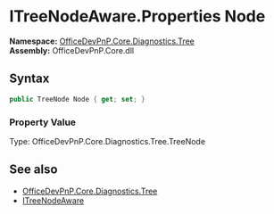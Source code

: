# ITreeNodeAware.Properties Node
  

**Namespace:** [OfficeDevPnP.Core.Diagnostics.Tree](OfficeDevPnP.Core.Diagnostics.Tree.md)  
**Assembly:** OfficeDevPnP.Core.dll  
## Syntax
```C#
public TreeNode Node { get; set; }
```

### Property Value
Type: OfficeDevPnP.Core.Diagnostics.Tree.TreeNode  

## See also
- [OfficeDevPnP.Core.Diagnostics.Tree](OfficeDevPnP.Core.Diagnostics.Tree.md)
- [ITreeNodeAware](OfficeDevPnP.Core.Diagnostics.Tree.ITreeNodeAware.md) 
